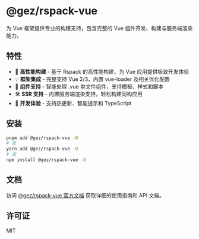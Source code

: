 # @gez/rspack-vue

为 Vue 框架提供专业的构建支持，包含完整的 Vue 组件开发、构建与服务端渲染能力。

## 特性

- 🚀 **高性能构建** - 基于 Rspack 的高性能构建，为 Vue 应用提供极致开发体验
- 💡 **框架集成** - 完整支持 Vue 2/3，内置 vue-loader 及相关优化配置
- 🎨 **组件支持** - 智能处理 .vue 单文件组件，支持模板、样式和脚本
- 🛠️ **SSR 支持** - 内置服务端渲染支持，轻松构建同构应用
- 🔧 **开发体验** - 支持热更新、智能提示和 TypeScript

## 安装

```bash
pnpm add @gez/rspack-vue -D
# 或
yarn add @gez/rspack-vue -D
# 或
npm install @gez/rspack-vue -D
```

## 文档

访问 [@gez/rspack-vue 官方文档](https://www.jsesm.com/api/app/rspack-vue.html) 获取详细的使用指南和 API 文档。

## 许可证

MIT